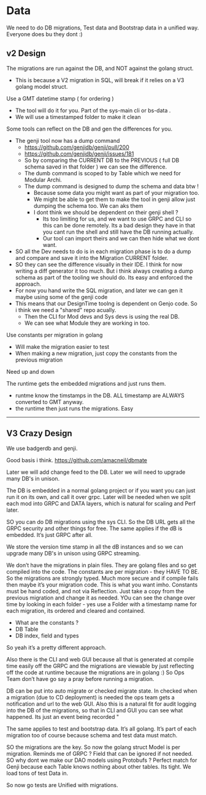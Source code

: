 # Data

We need to do DB migrations, Test data and Bootstrap data in a unified way. Everyone does bu they dont :)


## v2 Design

The migrations are run against the DB, and NOT against the golang struct.
- This is because a V2 migration in SQL, will break if it relies on a V3 golang model struct.

Use a GMT datetime stamp ( for ordering )
- The tool will do it for you. Part of the sys-main cli or bs-data .
- We will use a timestamped folder to make it clean

Some tools can reflect on the DB and gen the differences for you.
- The genji tool now has a dump command
	- https://github.com/genjidb/genji/pull/200
	- https://github.com/genjidb/genji/issues/181
	- So by comparing the CURRENT DB to the PREVIOUS ( full DB schema saved in that folder ) we can see the difference.
	- The dumb command is scoped to by Table which we need for Modular Archi.
	- The dump command is designed to dump the schema and data btw !
		- Because some data you might want as part of your migration too.
		- We might be able to get them to make the tool in genji allow just dumping the schema too. We can aks them 
		- I dont think we should be dependent on their genji shell ?
			- Its too limiting for us, and we want to use GRPC and CLI so this can be done remotely. Its a bad design they have in that you cant run the shell and still have the DB running actually.
			- Our tool can import theirs and we can then hide what we dont want.
- SO all the Dev needs to do is in each migration phase is to do a dump and compare and save it into the Migration CURRENT folder.
- SO they can see the difference visually in their IDE. I think for now writing a diff generator it too much. But i think always creating a dump schema as part of the tooling we should do. Its easy and enforced the approach.
- For now you hand write the SQL migration, and later we can gen it maybe using some of the genji code
- This means that our DesignTime toolng is dependent on Genjo code. So i think we need a "shared" repo acually.
	- Then the CLI for Mod devs and Sys devs is using the real DB.
	- We can see what Module they are working in too.

Use constants per migration in golang
- Will make the migration easier to test 
- When making a new migration, just copy the constants from the previous migration

Need up and down

The runtime gets the embedded migrations and just runs them.
- runtme know the timstamps in the DB. ALL timestamp are ALWAYS converted to GMT anyway.
- the runtime then just runs the migrations. Easy



---

## V3 Crazy Design
We use badgerdb and genji.

Good basis i think.
https://github.com/amacneil/dbmate

Later we will add change feed to the DB.
Later we will need to upgrade many DB's in unison.

The DB is embedded in a normal golang project or if you want you can just run it on its own, and call it over grpc. Later will be needed when we split each mod into GRPC and DATA layers, which is natural for scaling and Perf later.

SO you can do DB migrations using the sys CLI.
So the DB URL gets all the GRPC security and other things for free.
The same applies if the dB is embedded. It’s just GRPC after all.

We store the version time stamp in all the dB instances and so we can upgrade many DB's in unison using GRPC streaming. 

We don’t have the migrations in plain files. They are golang files and so get compiled into the code.
The constants are per migration - they HAVE TO BE. So the migrations are strongly typed. Much more secure and if compile fails then maybe it’s your migration code. This is what you want imho.
Constants must be hand coded, and not via Reflection. Just take a copy from the previous migration and change it as needed. YOu can see the change over time by looking in each folder - yes use a Folder with a timestamp name for each migration, its ordered and cleared and contained.
- What are the constants ? 
- DB Table
- DB index, field and types


So yeah it’s a pretty different approach.

Also there is the CLI and web GUI because all that is generated at compile time easily off the GRPC and the migrations are viewable by just reflecting off the code at runtime because the migrations are in golang :)
So Ops Team don’t have go say a pray before running a migration.

DB can be put into auto migrate or checked migrate state. In checked when a migration (due to CD deployment) is needed the ops team gets a notification and url to the web GUI. Also this is a natural fit for audit logging into the DB of the migrations, so that in CLI and GUI you can see what happened. Its just an event being recorded "

The same applies to test and bootstrap data. It’s all golang.
It’s part of each migration too of course because schema and test data must match.

SO the migrations are the key.
So now the golang struct Model is per migration. Reminds me of GRPC ? Field that can be ignored if not needed.
SO why dont we make our DAO models using Protobufs ? Perfect match for Genji because each Table knows nothing about other tables. Its tight. 
We load tons of test Data in.

So now go tests are Unified with migrations.